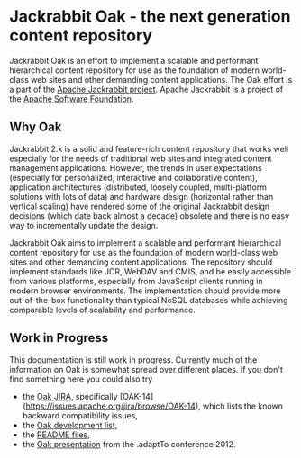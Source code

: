 <!--
   Licensed to the Apache Software Foundation (ASF) under one or more
   contributor license agreements.  See the NOTICE file distributed with
   this work for additional information regarding copyright ownership.
   The ASF licenses this file to You under the Apache License, Version 2.0
   (the "License"); you may not use this file except in compliance with
   the License.  You may obtain a copy of the License at

       http://www.apache.org/licenses/LICENSE-2.0

   Unless required by applicable law or agreed to in writing, software
   distributed under the License is distributed on an "AS IS" BASIS,
   WITHOUT WARRANTIES OR CONDITIONS OF ANY KIND, either express or implied.
   See the License for the specific language governing permissions and
   limitations under the License.
  -->

Jackrabbit Oak - the next generation content repository
=======================================================

Jackrabbit Oak is an effort to implement a scalable and performant hierarchical content repository
for use as the foundation of modern world-class web sites and other demanding content applications.
The Oak effort is a part of the [Apache Jackrabbit project](http://jackrabbit.apache.org/). Apache
Jackrabbit is a project of the [Apache Software Foundation](http://www.apache.org/).

Why Oak
-------

Jackrabbit 2.x is a solid and feature-rich content repository that works well especially for the
needs of traditional web sites and integrated content management applications. However, the trends
in user expectations (especially for personalized, interactive and collaborative content),
application architectures (distributed, loosely coupled, multi-platform solutions with lots of data)
and hardware design (horizontal rather than vertical scaling) have rendered some of the original
Jackrabbit design decisions (which date back almost a decade) obsolete and there is no easy way to
incrementally update the design.

Jackrabbit Oak aims to implement a scalable and performant hierarchical content repository for use
as the foundation of modern world-class web sites and other demanding content applications. The
repository should implement standards like JCR, WebDAV and CMIS, and be easily accessible from
various platforms, especially from JavaScript clients running in modern browser environments. The
implementation should provide more out-of-the-box functionality than typical NoSQL databases while
achieving comparable levels of scalability and performance.

Work in Progress
----------------
This documentation is still work in progress. Currently much of the information on Oak is
somewhat spread over different places. If you don't find something here you could also try

* the [Oak JIRA](https://issues.apache.org/jira/browse/OAK), specifically [OAK-14]
  (https://issues.apache.org/jira/browse/OAK-14), which lists the known backward compatibility issues,
* the [Oak development list](http://jackrabbit.markmail.org/search/+list:org.apache.jackrabbit.oak-dev),
* the [README files](https://github.com/apache/jackrabbit-oak/blob/trunk/README.md),
* the [Oak presentation](http://goo.gl/zid8V3)
  from the .adaptTo conference 2012.